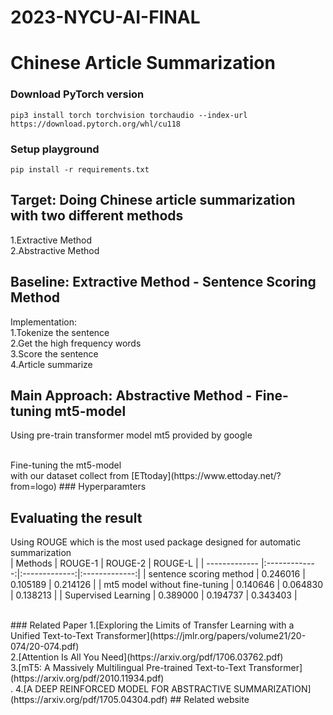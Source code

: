 # 2023-NYCU-AI-FINAL
# Chinese Article Summarization
###  Download PyTorch version
```
pip3 install torch torchvision torchaudio --index-url https://download.pytorch.org/whl/cu118
```
### Setup playground
```
pip install -r requirements.txt
```
## Target: Doing Chinese article summarization with two different methods
 1.Extractive Method
<br/>
 2.Abstractive Method
## Baseline: Extractive Method - Sentence Scoring Method
Implementation:
<br/>
1.Tokenize the sentence
<br/>
2.Get the high frequency words
<br/>
3.Score the sentence
<br/>
4.Article summarize
## Main Approach: Abstractive Method - Fine-tuning mt5-model
Using pre-train transformer model mt5 provided by google 


<br/>
Fine-tuning the mt5-model
<br/>
with our dataset collect from [ETtoday](https://www.ettoday.net/?from=logo)
### Hyperparamters

## Evaluating the result
Using ROUGE which is the most used package designed for automatic summarization
<br/>
| Methods        | ROUGE-1           | ROUGE-2  | ROUGE-L |
| ------------- |:-------------:|:-------------:|:-------------:|
| sentence scoring method | 0.246016 | 0.105189 | 0.214126 |
| mt5 model without fine-tuning | 0.140646 | 0.064830 | 0.138213 |
| Supervised Learning | 0.389000 | 0.194737 | 0.343403 |


<br/>
### Related Paper
1.[Exploring the Limits of Transfer Learning with a Unified Text-to-Text Transformer](https://jmlr.org/papers/volume21/20-074/20-074.pdf)
<br/>
2.[Attention Is All You Need](https://arxiv.org/pdf/1706.03762.pdf)
<br/>
3.[mT5: A Massively Multilingual Pre-trained Text-to-Text Transformer](https://arxiv.org/pdf/2010.11934.pdf)
<br/>.
4.[A DEEP REINFORCED MODEL FOR ABSTRACTIVE SUMMARIZATION](https://arxiv.org/pdf/1705.04304.pdf)
## Related website
